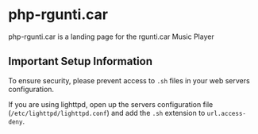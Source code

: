 # php-rgunti.car
php-rgunti.car is a landing page for the rgunti.car Music Player

## Important Setup Information
To ensure security, please prevent access to `.sh` files in your 
web servers configuration.

If you are using lighttpd, open up the servers configuration file
(`/etc/lighttpd/lighttpd.conf`) and add the `.sh` extension to 
`url.access-deny`.
